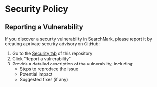 # Security Policy

## Reporting a Vulnerability

If you discover a security vulnerability in SearchMark, please report it by creating a private security advisory on GitHub:

1. Go to the [Security tab](https://github.com/JonathanPiaget/searchmark/security/advisories/new) of this repository
2. Click "Report a vulnerability"
3. Provide a detailed description of the vulnerability, including:
   - Steps to reproduce the issue
   - Potential impact
   - Suggested fixes (if any)
